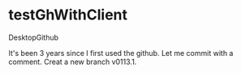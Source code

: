 # testGhWithClient
DesktopGithub

It's been 3 years since I first used the github.
Let me commit with a comment.
Creat a new branch v0113.1.
